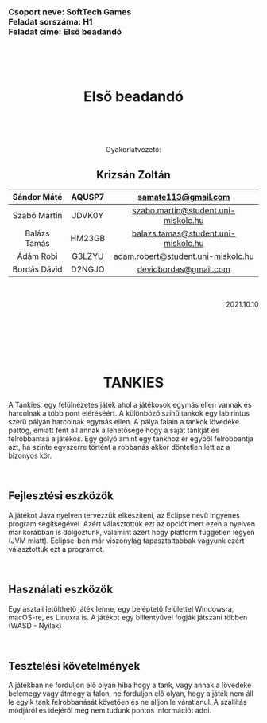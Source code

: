 <h3>Csoport neve: SoftTech Games </br>
Feladat sorszáma: H1 </br>
Feladat címe: Első beadandó </h3>

<p>&nbsp;</p>
<p>&nbsp;</p>

<h1 align="center">Első beadandó</font></h1>

<p>&nbsp;</p>
<p>&nbsp;</p>



<p align="center">Gyakorlatvezető:</p>
<h2 align="center">Krizsán Zoltán</font></h2>

| Sándor Máté    | AQUSP7          | samate113@gmail.com     |
|:--------------:|:---------------:|:------------------------------------:|
| Szabó Martin   | JDVK0Y          | szabo.martin@student.uni-miskolc.hu    |
| Balázs Tamás   | HM23GB          | balazs.tamas@student.uni-miskolc.hu    |
| Ádám Robi      | G3LZYU          | adam.robert@student.uni-miskolc.hu     |
| Bordás Dávid   | D2NGJO          | devidbordas@gmail.com   |


<p>&nbsp;</p>

<p align="right">2021.10.10</p>

<p>&nbsp;</p>
<p>&nbsp;</p>
<p>&nbsp;</p>

<h1 align="center">TANKIES</font></h1>


A Tankies, egy felülnézetes játék ahol a játékosok egymás ellen vannak és harcolnak a több pont eléréséért.  A különböző színű tankok egy labirintus szerű pályán harcolnak egymás ellen. A pálya falain a tankok lövedéke pattog, emiatt fent áll annak a lehetősége hogy a saját tankját és felrobbantsa a játékos. Egy golyó amint egy tankhoz ér egyből felrobbantja azt, ha szinte egyszerre történt a robbanás akkor döntetlen lett az a bizonyos kör. 
<p>&nbsp;</p>

Fejlesztési eszközök
--------------------

A játékot Java nyelven tervezzük elkészíteni, az Eclipse nevű ingyenes program segítségével. Azért választottuk ezt az opciót mert ezen a nyelven már korábban is dolgoztunk, valamint azért hogy platform független legyen (JVM miatt).  Eclipse-ben már viszonylag tapasztaltabbak vagyunk ezért választottuk ezt a programot.
<p>&nbsp;</p>

Használati eszközök
-------------------

Egy asztali letölthető játék lenne, egy beléptető felülettel Windowsra, macOS-re, és Linuxra is. A játékot egy billentyűvel fogják játszani többen (WASD - Nyilak)
<p>&nbsp;</p>

Tesztelési követelmények
------------------------

A játékban ne forduljon elő olyan hiba hogy a tank, vagy annak a lövedéke belemegy vagy átmegy a falon, ne forduljon elő olyan, hogy a játék nem áll le egyik tank felrobbanását követően és ne álljon le váratlanul.
A szállítás módjáról és idejéről még nem tudunk pontos információt adni.

